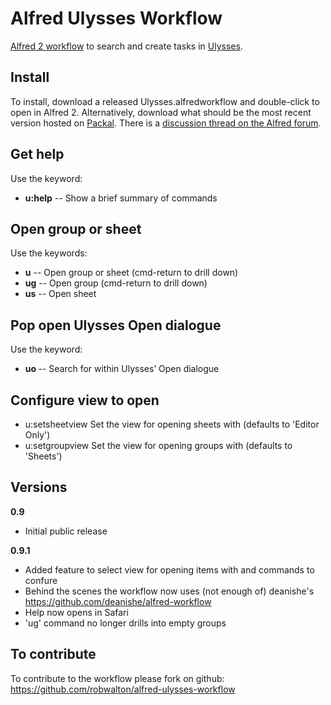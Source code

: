 # Alfred Ulysses Workflow

[Alfred 2 workflow](https://www.alfredapp.com/workflows/) to search and create tasks in [Ulysses](https://ulyssesapp.com).

## Install
To install, download a released Ulysses.alfredworkflow and double-click to open in Alfred 2. Alternatively, download what should be the most recent version hosted on [Packal](http://www.packal.org/workflow/ulysses). There is a [discussion thread on the Alfred forum](http://www.alfredforum.com/topic/9662-ulysses-workflow/).

## Get help
Use the keyword:

- **u:help** -- Show a brief summary of commands

## Open group or sheet
Use the keywords:

- **u** -- Open group or sheet (cmd-return to drill down)
- **ug** -- Open group (cmd-return to drill down)
- **us** -- Open sheet

## Pop open Ulysses Open dialogue

Use the keyword:
- **uo <arg>** -- Search for <arg> within Ulysses’ Open dialogue

## Configure view to open

- u:setsheetview      Set the view for opening sheets with (defaults to 'Editor Only')
- u:setgroupview      Set the view for opening groups with (defaults to 'Sheets')

## Versions

**0.9**
- Initial public release

**0.9.1**
- Added feature to select view for opening items with and commands to confure
- Behind the scenes the workflow now uses (not enough of) deanishe's https://github.com/deanishe/alfred-workflow
- Help now opens in Safari
- 'ug' command no longer drills into empty groups   


## To contribute
To contribute to the workflow please fork on github: https://github.com/robwalton/alfred-ulysses-workflow

